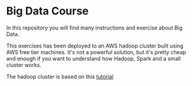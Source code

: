 # Big Data Course

In this repository you will find many instructions and exercise about Big Data.

This exercises has been deployed to an AWS hadoop cluster built using AWS free tier machines.
It's not a powerful solution, but it's pretty cheap and enough if you want to understand how
Hadoop, Spark and a small cluster works.

The hadoop cluster is based on this [tutorial](https://blog.insightdatascience.com/spinning-up-a-free-hadoop-cluster-step-by-step-c406d56bae42#.lzpmws9rh) 
